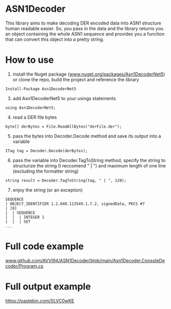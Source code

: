 # ASN1Decoder
This library aims to make decoding DER encoded data into ASN1 structure human readable easier. So, you pass in the data and the library returns you an object containing the whole ASN1 sequence and provides you a function that can convert this object into a pretty string.

# How to use
1. install the Nuget package (www.nuget.org/packages/Asn1DecoderNet5) or clone the repo, build the project and reference the library
```
Install-Package Asn1DecoderNet5
```
3. add Asn1DecoderNet5 to your usings statements
```CSharp
using Asn1DecoderNet5;
```
4. read a DER file bytes
```CSharp
byte[] derBytes = File.ReadAllBytes("derFile.der");
```
5. pass the bytes into Decoder.Decode method and save its output into a variable
```CSharp
ITag tag = Decoder.Decode(derBytes);
```
6. pass the variable into Decoder.TagToString method, specify the string to structurize the string (I reccomend " | ") and maximum length of one line (excluding the formatter string)
```CSharp
string result = Decoder.TagToString(tag, " | ", 128);
```
7. enjoy the string (or an exception)
```Text
SEQUENCE
| OBJECT_IDENTIFIER 1.2.840.113549.1.7.2, signedData, PKCS #7
| [0]
|  | SEQUENCE
|  |  | INTEGER 1
|  |  | SET
...
```

# Full code example
www.github.com/AVVI94/ASN1Decoder/blob/main/Asn1Decoder.ConsoleDecoder/Program.cs



# Full output example
https://pastebin.com/0LVC0wKE
